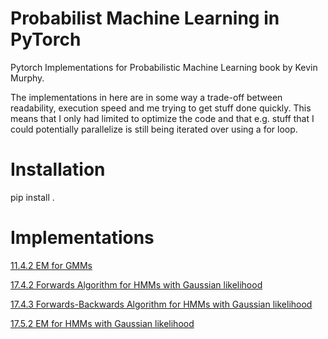 # Probabilist Machine Learning in PyTorch
Pytorch Implementations for Probabilistic Machine Learning book by Kevin Murphy.

The implementations in here are in some way a trade-off between readability, execution speed and me trying to get stuff
done quickly. This means that I only had limited to optimize the code and that e.g. stuff that I could potentially
parallelize is still being iterated over using a for loop.

# Installation

pip install .

# Implementations

[11.4.2 EM for GMMs](src/pml/gmm_em.py)

[17.4.2 Forwards Algorithm for HMMs with Gaussian likelihood](src/pml/hmm_gaussian.py)

[17.4.3 Forwards-Backwards Algorithm for HMMs with Gaussian likelihood](src/pml/hmm_gaussian.py)

[17.5.2 EM for HMMs with Gaussian likelihood](src/pml/hmm_gaussian.py)

